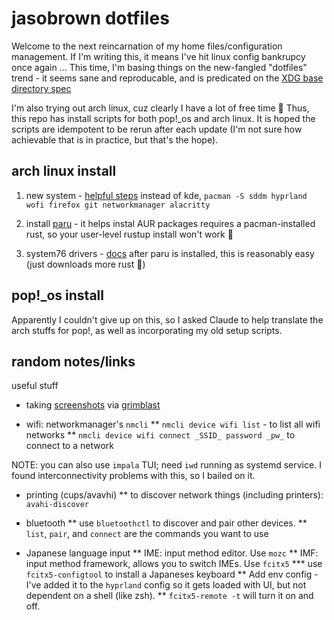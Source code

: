 # jasobrown dotfiles 

Welcome to the next reincarnation of my home files/configuration management.
If I'm writing this, it means I've hit linux config bankrupcy once again ...
This time, I'm basing things on the new-fangled "dotfiles" trend - it seems sane
and reproducable, and is predicated on the [XDG base directory spec](https://specifications.freedesktop.org/basedir-spec/latest/)

I'm also trying out arch linux, cuz clearly I have a lot of free time :shrug:
Thus, this repo has install scripts for both pop!_os and arch linux. It is
hoped the scripts are idempotent to be rerun after each update (I'm not sure
how achievable that is in practice, but that's the hope).

## arch linux install

1. new system - [helpful steps](https://linuxiac.com/arch-linux-install/)
instead of kde, `pacman -S sddm hyprland wofi firefox git networkmanager alacritty`

2. install [paru](https://github.com/Morganamilo/paru) - it helps instal AUR packages
requires a pacman-installed rust, so your user-level rustup install won't work :facepalm:

3. system76 drivers - [docs](https://support.system76.com/articles/system76-driver/#arch---using-an-aur-helper)
after paru is installed, this is reasonably easy (just downloads more rust :shrug:)

## pop!_os install

Apparently I couldn't give up on this, so I asked Claude to help translate the arch stuffs for pop!,
as well as incorporating my old setup scripts.

## random notes/links
useful stuff

* taking [screenshots](https://itsfoss.com/taking-screenshots-hyprland) via [grimblast](https://github.com/hyprwm/contrib/blob/main/grimblast/grimblast)

* wifi: networkmanager's `nmcli`
** `nmcli device wifi list` - to list all wifi networks
** `nmcli device wifi connect _SSID_ password _pw_` to connect to a network

NOTE: you can also use `impala` TUI; need `iwd` running as systemd service. I found interconnectivity problems with this, so I bailed on it.

* printing (cups/avavhi)
** to discover network things (including printers): `avahi-discover`

* bluetooth
** use `bluetoothctl` to discover and pair other devices.
** `list`, `pair`, and `connect` are the commands you want to use

* Japanese language input
** IME: input method editor. Use `mozc`
** IMF: input method framework, allows you to switch IMEs. Use `fcitx5`
*** use `fcitx5-configtool` to install a Japaneses keyboard
** Add env config - I've added it to the `hyprland` config so it gets loaded with UI, but not dependent on a shell (like zsh).
** `fcitx5-remote -t` will turn it on and off.
